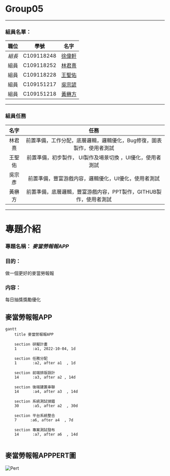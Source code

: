 # Group05
---
### 組員名單：
|職位|學號|名字|
|:--:|:--:|:--:|
|*組長*|C109118248|[徐偉軒](https://github.com/noman248)|
|組員|C109118252|[林君熹](https://github.com/clemon2)|
|組員|C109118228|[王聖佑](https://github.com/C109118228)|
|組員|C109151217|[吳宗諺](https://github.com/C109118217)|
|組員|C109151218|[黃楙方](https://github.com/C109118218)|

---
###  組員任務
|名字|任務|
|:--:|:--:|
|林君熹| 前置準備，工作分配，底層邏輯，邏輯優化，Bug修復，圖表製作，使用者測試|
|王聖佑| 前置準備，初步製作， UI製作及場景切換 ，UI優化，使用者測試|
|吳宗彥| 前置準備，豐富游戲内容，邏輯優化，UI優化，使用者測試|
|黃楙方| 前置準備，底層邏輯，豐富游戲内容，PPT製作，GITHUB製作，使用者測試|

---
# 專題介紹
### 專題名稱： *麥當勞報報APP*
### 目的：
做一個更好的麥當勞報報
### 内容：
每日抽獎獎勵優化

## 麥當勞報報APP
```mermaid
gantt
    title 麥當勞報報APP
    
    section 研擬計畫
    1       :a1, 2022-10-04, 1d
   
    section 任務分配
    1       :a2, after a1  , 1d
    
    section 前端排版設計
    14      :a3, after a2 , 14d
    
    section 後端建置串聯
    14      :a4, after a3  , 14d
    
    section 系統測試偵錯
    30      :a5, after a2  , 30d
    
    section 平台系統整合
    7      :a6, after a4  , 7d
    
    section 專案測試發布
    14      :a7, after a6  , 14d
   
```

## 麥當勞報報APPPERT圖
![Pert](Pert_angryjonathan.png)
